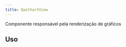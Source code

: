 ```yaml
---
title: QasChartView
---
```


Componente responsável pela renderização de gráficos

<doc-api file="chart-view/QasChartView" name="QasChartView" />

## Uso
<doc-example file="QasChartView/Basic" title="Básico" />

